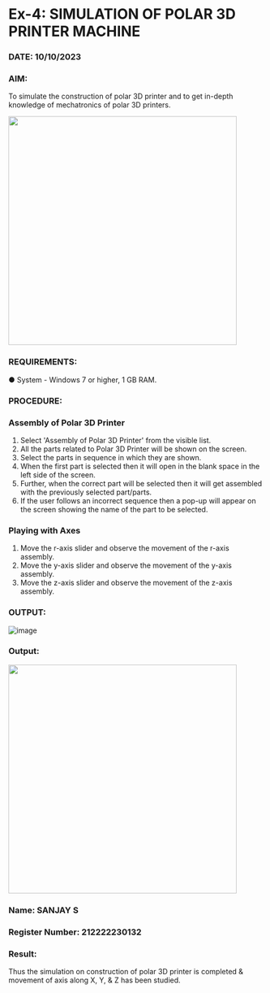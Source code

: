 # Ex-4: SIMULATION OF POLAR 3D PRINTER MACHINE

### DATE: 10/10/2023

### AIM:
 To simulate the construction of polar 3D printer and to get in-depth knowledge of mechatronics of polar 3D printers.

<img src=https://github.com/Sellakumar1987/Ex.-No.-4---SIMULATION-OF-POLAR-3D-PRINTER-MACHINE/assets/113594316/b551f195-9877-49a2-99bb-a9efcfb3381a height=450 width=450>

### REQUIREMENTS:
 ●	System - Windows 7 or higher, 1 GB RAM.

### PROCEDURE:

### Assembly of Polar 3D Printer
 1.	Select 'Assembly of Polar 3D Printer' from the visible list.
 2.	All the parts related to Polar 3D Printer will be shown on the screen.
 3.	Select the parts in sequence in which they are shown.
 4.	When the first part is selected then it will open in the blank space in the left side of the screen.
 5.	Further, when the correct part will be selected then it will get assembled with the previously selected part/parts.
 6.	If the user follows an incorrect sequence then a pop-up will appear on the screen showing the name of the part to be selected.

### Playing with Axes
 1.	Move the r-axis slider and observe the movement of the r-axis assembly.
 2.	Move the y-axis slider and observe the movement of the y-axis assembly.
 3.	Move the z-axis slider and observe the movement of the z-axis assembly.

### OUTPUT:
![image](https://github.com/22002102/Ex.-No.-4---SIMULATION-OF-POLAR-3D-PRINTER-MACHINE/assets/119091638/f5caa789-690b-41a8-a6cb-f271ed1d39a3)



### Output:
<img src=https://github.com/22002102/Ex.-No.-4---SIMULATION-OF-POLAR-3D-PRINTER-MACHINE/assets/119091638/d1ab211c-3ea6-4a4c-be71-13710e093d6e height=450 width=450>

### Name: SANJAY S
### Register Number: 212222230132

### Result: 
 Thus the simulation on construction of polar 3D printer is completed & movement of axis along X, Y, & Z has been studied.
